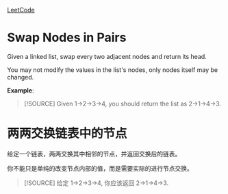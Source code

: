 [LeetCode](https://leetcode.com/problems/swap-nodes-in-pairs/)
# Swap Nodes in Pairs
Given a linked list, swap every two adjacent nodes and return its head.

You may not modify the values in the list's nodes, only nodes itself may be changed.

 
**Example**:
> [!SOURCE]
> Given 1->2->3->4, you should return the list as 2->1->4->3.

# 两两交换链表中的节点
给定一个链表，两两交换其中相邻的节点，并返回交换后的链表。

你不能只是单纯的改变节点内部的值，而是需要实际的进行节点交换。
> [!SOURCE]
> 给定 1->2->3->4, 你应该返回 2->1->4->3.
